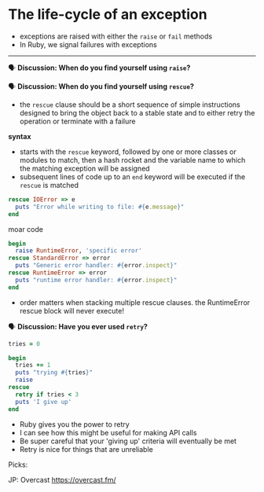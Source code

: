 # The life-cycle of an exception

* exceptions are raised with either the `raise` or `fail` methods
* In Ruby, we signal failures with exceptions

---

🗣 __Discussion: When do you find yourself using `raise`?__



🗣 __Discussion: When do you find yourself using `rescue`?__

* the `rescue` clause should be a short sequence of simple instructions designed to bring the object back to a stable state and to either retry the operation or terminate with a failure

__syntax__

* starts with the `rescue` keyword, followed by one or more classes or modules to match, then a hash rocket and the variable name to which the matching exception will be assigned
* subsequent lines of code up to an `end` keyword will be executed if the `rescue` is matched

```ruby
rescue IOError => e
  puts "Error while writing to file: #{e.message}"
end
```

moar code

```ruby
begin
  raise RuntimeError, 'specific error'
rescue StandardError => error
  puts "Generic error handler: #{error.inspect}"
rescue RuntimeError => error
  puts "runtime error handler: #{error.inspect}"
end
```

* order matters when stacking multiple rescue clauses. the RuntimeError rescue block will never execute!


🗣 __Discussion: Have you ever used `retry`?__

```ruby
tries = 0

begin
  tries += 1
  puts "trying #{tries}"
  raise
rescue
  retry if tries < 3
  puts 'I give up'
end
```

* Ruby gives you the power to retry
* I can see how this might be useful for making API calls
* Be super careful that your 'giving up' criteria will eventually be met
* Retry is nice for things that are unreliable

Picks:

JP: Overcast https://overcast.fm/
